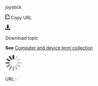# 

joystick

![Copy URL](media/joystick/Copy.png)
Copy URL

![Download](media/joystick/Download.png)

Download topic

**See** [Computer and device term collection](https://worldready.cloudapp.net/Styleguide/Read?id=2700&topicid=26597)

![In progress](media/joystick/activity-large.gif)

URL :
